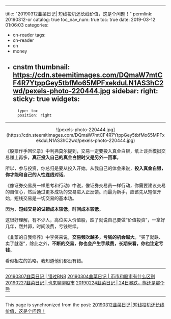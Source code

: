 
---
title: "20190312韭菜日记| 短线投机还长线价值，这是个问题！"
permlink: 20190312-or
catalog: true
toc_nav_num: true
toc: true
date: 2019-03-12 01:06:03
categories:
- cn-reader
tags:
- cn-reader
- cn
- money
- cnstm
thumbnail: https://cdn.steemitimages.com/DQmaW7mtCF4R7YtppGey5tbfMo65MPFxekduLN1AS3hC2wd/pexels-photo-220444.jpg
sidebar:
    right:
        sticky: true
widgets:
    -
        type: toc
        position: right
---


<center>![pexels-photo-220444.jpg](https://cdn.steemitimages.com/DQmaW7mtCF4R7YtppGey5tbfMo65MPFxekduLN1AS3hC2wd/pexels-photo-220444.jpg)</center>

《股票作手回忆录》中利弗莫尔提到，交易一定要投入真金白银，纸上谈兵模拟交易赚上再多，**真正投入自己的真金白银时又是另外一回事**。

所以，参与投资，你总归是要从投入开始。从我自己的体会来说，**投入真金白银，你才能和自己的人性连线对话**。

《像证券交易员一样思考和行动》中说，像证券交易员一样行动，你需要建议交易的自信心，然后通过更多成功的交易进入正反馈。而最为新手，应该先从短信开始，短线交易是一切交易的基本功。

因为，**短线交易的试错成本较低，时间成本较低**。

这很好理解，有不少人，高位买入价值股，跌了就说自己要做“价值投资”，一拿好几年，然并卵，时间浪费，亏钱继续。

《韭菜的自我修养》中李笑来说，**交易频次越多，亏钱的机会越大**。“买了就跌、卖了就涨”，除此之外，**不断的交易，你也会产生手续费，长期来看，你也注定亏钱**。

看似相左的策略，我知道他们都没有错。

---

[20190307韭菜日记 | 错过BNB](https://steemit.com/bnb/@yellowbird/20190307-or-bnb)
[20190304韭菜日记 | 币市和股市有什么区别](https://steemit.com/cn-reader/@yellowbird/75gb32-2019-2-steemit)
[20190227韭菜日记 | 也来聊聊股市](https://steemit.com/stockmarket/@yellowbird/or-20190227)
[20190224韭菜日记 | 24日暴跌，熊还是那个熊](https://steemit.com/cn-reader/@yellowbird/or-20190224)

- - -

This page is synchronized from the post: [20190312韭菜日记| 短线投机还长线价值，这是个问题！](https://steemit.com/@yellowbird/20190312-or)

